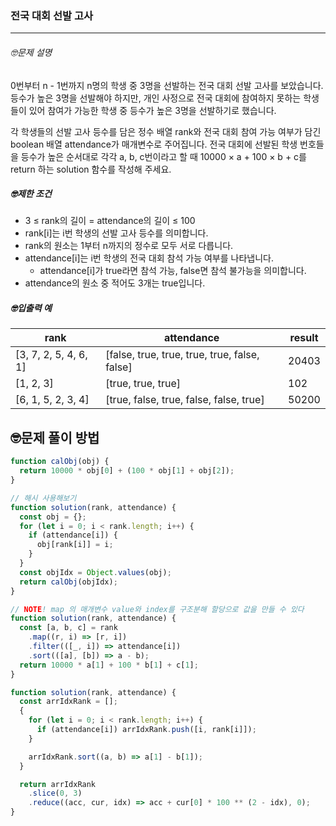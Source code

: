 ### 전국 대회 선발 고사

---

###### 🤓문제 설명

0번부터 n - 1번까지 n명의 학생 중 3명을 선발하는 전국 대회 선발 고사를 보았습니다. 등수가 높은 3명을 선발해야 하지만, 개인 사정으로 전국 대회에 참여하지 못하는 학생들이 있어 참여가 가능한 학생 중 등수가 높은 3명을 선발하기로 했습니다.

각 학생들의 선발 고사 등수를 담은 정수 배열 rank와 전국 대회 참여 가능 여부가 담긴 boolean 배열 attendance가 매개변수로 주어집니다. 전국 대회에 선발된 학생 번호들을 등수가 높은 순서대로 각각 a, b, c번이라고 할 때 10000 × a + 100 × b + c를 return 하는 solution 함수를 작성해 주세요.

##### 🤓제한 조건

- 3 ≤ rank의 길이 = attendance의 길이 ≤ 100
- rank[i]는 i번 학생의 선발 고사 등수를 의미합니다.
- rank의 원소는 1부터 n까지의 정수로 모두 서로 다릅니다.
- attendance[i]는 i번 학생의 전국 대회 참석 가능 여부를 나타냅니다.
  - attendance[i]가 true라면 참석 가능, false면 참석 불가능을 의미합니다.
- attendance의 원소 중 적어도 3개는 true입니다.

##### 🤓입출력 예

| rank                  | attendance                                    | result |
| --------------------- | --------------------------------------------- | ------ |
| [3, 7, 2, 5, 4, 6, 1] | [false, true, true, true, true, false, false] | 20403  |
| [1, 2, 3]             | [true, true, true]                            | 102    |
| [6, 1, 5, 2, 3, 4]    | [true, false, true, false, false, true]       | 50200  |

## 🤓문제 풀이 방법

```javascript
function calObj(obj) {
  return 10000 * obj[0] + (100 * obj[1] + obj[2]);
}

// 해시 사용해보기
function solution(rank, attendance) {
  const obj = {};
  for (let i = 0; i < rank.length; i++) {
    if (attendance[i]) {
      obj[rank[i]] = i;
    }
  }
  const objIdx = Object.values(obj);
  return calObj(objIdx);
}
```

```javascript
// NOTE! map 의 매개변수 value와 index를 구조분해 할당으로 값을 만들 수 있다
function solution(rank, attendance) {
  const [a, b, c] = rank
    .map((r, i) => [r, i])
    .filter(([_, i]) => attendance[i])
    .sort(([a], [b]) => a - b);
  return 10000 * a[1] + 100 * b[1] + c[1];
}
```

```javascript
function solution(rank, attendance) {
  const arrIdxRank = [];
  {
    for (let i = 0; i < rank.length; i++) {
      if (attendance[i]) arrIdxRank.push([i, rank[i]]);
    }

    arrIdxRank.sort((a, b) => a[1] - b[1]);
  }

  return arrIdxRank
    .slice(0, 3)
    .reduce((acc, cur, idx) => acc + cur[0] * 100 ** (2 - idx), 0);
}
```
